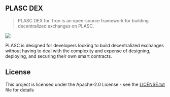 
## PLASC DEX

> PLASC DEX for Tron is an open-source framework for building decentralized exchanges on PLASC.

![](./images/hydro_small.jpg)

PLASC is designed for developers looking to build decentralized exchanges without having to deal with the complexity and expense of designing, deploying, and securing their own smart contracts.

## License

This project is licensed under the Apache-2.0 License - see the [LICENSE.txt](LICENSE.txt) file for details
